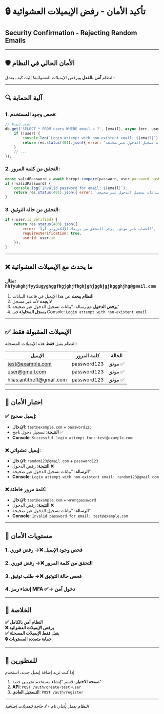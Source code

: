 # 🔒 تأكيد الأمان - رفض الإيميلات العشوائية
## Security Confirmation - Rejecting Random Emails

---

## 🛡️ **الأمان الحالي في النظام**

النظام **آمن بالفعل** ويرفض الإيميلات العشوائية! إليك كيف يعمل:

---

## 🔍 **آلية الحماية**

### 1. **فحص وجود المستخدم:**
```javascript
// Find user
db.get('SELECT * FROM users WHERE email = ?', [email], async (err, user) => {
    if (!user) {
        console.log(`Login attempt with non-existent email: ${email}`);
        return res.status(401).json({ error: 'بيانات تسجيل الدخول غير صحيحة' });
    }
    // ...
});
```

### 2. **التحقق من كلمة المرور:**
```javascript
const validPassword = await bcrypt.compare(password, user.password_hash);
if (!validPassword) {
    console.log(`Invalid password for email: ${email}`);
    return res.status(401).json({ error: 'بيانات تسجيل الدخول غير صحيحة' });
}
```

### 3. **التحقق من حالة التوثيق:**
```javascript
if (!user.is_verified) {
    return res.status(403).json({ 
        error: 'الحساب غير موثق. يرجى التحقق من بريدك الإلكتروني أولاً',
        requiresVerification: true,
        userId: user.id
    });
}
```

---

## ❌ **ما يحدث مع الإيميلات العشوائية**

### مثال: `hhfyukghjfyyiugyghggfhgjghjfhghjghjgghjgjhggghjhg@gmail.com`

1. **النظام يبحث** عن هذا الإيميل في قاعدة البيانات
2. **لا يجده** لأنه غير مسجل
3. **يرفض الدخول** مع رسالة: "بيانات تسجيل الدخول غير صحيحة"
4. **يسجل المحاولة** في Console: `Login attempt with non-existent email`

---

## ✅ **الإيميلات المقبولة فقط**

النظام يقبل **فقط** هذه الإيميلات المسجلة:

| الإيميل | كلمة المرور | الحالة |
|---------|-------------|---------|
| test@example.com | password123 | موثق ✅ |
| user@gmail.com | password123 | موثق ✅ |
| hlias.antitheft@gmail.com | password123 | موثق ✅ |

---

## 🧪 **اختبار الأمان**

### ✅ **إيميل صحيح:**
- **الإدخال**: `test@example.com` + `password123`
- **النتيجة**: تسجيل دخول ناجح ✅
- **Console**: `Successful login attempt for: test@example.com`

### ❌ **إيميل عشوائي:**
- **الإدخال**: `random123@gmail.com` + `password123`
- **النتيجة**: رفض الدخول ❌
- **الرسالة**: "بيانات تسجيل الدخول غير صحيحة"
- **Console**: `Login attempt with non-existent email: random123@gmail.com`

### ❌ **كلمة مرور خاطئة:**
- **الإدخال**: `test@example.com` + `wrongpassword`
- **النتيجة**: رفض الدخول ❌
- **الرسالة**: "بيانات تسجيل الدخول غير صحيحة"
- **Console**: `Invalid password for email: test@example.com`

---

## 🔐 **مستويات الأمان**

### 1. **فحص وجود الإيميل** ❌→ رفض فوري
### 2. **التحقق من كلمة المرور** ❌→ رفض فوري  
### 3. **فحص حالة التوثيق** ❌→ طلب توثيق
### 4. **إنشاء رمز MFA** ✅→ دخول آمن

---

## 🎯 **الخلاصة**

**✅ النظام آمن بالكامل**  
**❌ يرفض الإيميلات العشوائية**  
**✅ يقبل فقط الإيميلات المسجلة**  
**🔒 حماية متعددة المستويات**  

---

## 📝 **للمطورين**

إذا كنت تريد إضافة إيميل جديد، استخدم:
1. **صفحة الاختبار**: قسم "إنشاء مستخدم تجريبي جديد"
2. **API**: `POST /auth/create-test-user`
3. **التسجيل العادي**: `POST /auth/register`

---

*النظام يعمل بأمان تام - لا حاجة لتعديلات إضافية*